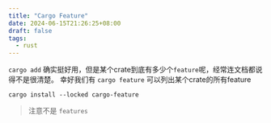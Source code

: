 ```yaml
---
title: "Cargo Feature"
date: 2024-06-15T21:26:25+08:00
draft: false
tags:
  - rust
---
```


`cargo add` 确实挺好用，但是某个crate到底有多少个`feature`呢，经常连文档都说得不是很清楚。
幸好我们有 `cargo feature` 可以列出某个crate的所有feature

```shell
cargo install --locked cargo-feature
```

> 注意不是 `features`
